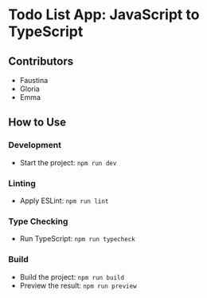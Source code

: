 # Todo List App: JavaScript to TypeScript

## Contributors

- Faustina
- Gloria
- Emma

## How to Use

### Development

- Start the project: `npm run dev`

### Linting

- Apply ESLint: `npm run lint`

### Type Checking

- Run TypeScript: `npm run typecheck`

### Build

- Build the project: `npm run build`
- Preview the result: `npm run preview`